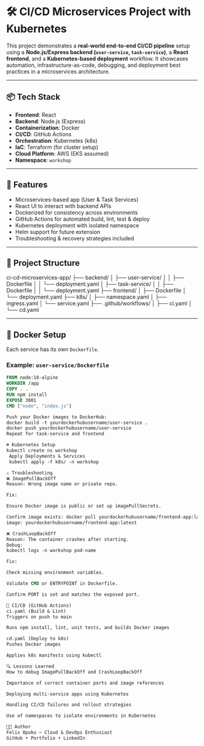 # 🛠️ CI/CD Microservices Project with Kubernetes

This project demonstrates a **real-world end-to-end CI/CD pipeline** setup using a **Node.js/Express backend (`user-service`, `task-service`)**, a **React frontend**, and a **Kubernetes-based deployment** workflow. It showcases automation, infrastructure-as-code, debugging, and deployment best practices in a microservices architecture.

---

## 📦 Tech Stack

- **Frontend**: React
- **Backend**: Node.js (Express)
- **Containerization**: Docker
- **CI/CD**: GitHub Actions
- **Orchestration**: Kubernetes (k8s)
- **IaC**: Terraform (for cluster setup)
- **Cloud Platform**: AWS (EKS assumed)
- **Namespace**: `workshop`

---

## 🚀 Features

- Microservices-based app (User & Task Services)
- React UI to interact with backend APIs
- Dockerized for consistency across environments
- GitHub Actions for automated build, lint, test & deploy
- Kubernetes deployment with isolated namespace
- Helm support for future extension
- Troubleshooting & recovery strategies included

---

## 🧱 Project Structure

ci-cd-microservices-app/ ├── backend/ │ ├── user-service/ │ │ ├── Dockerfile │ │ └── deployment.yaml │ ├── task-service/ │ │ ├── Dockerfile │ │ └── deployment.yaml ├── frontend/ │ ├── Dockerfile │ └── deployment.yaml ├── k8s/ │ ├── namespace.yaml │ ├── ingress.yaml │ └── service.yaml ├── .github/workflows/ │ ├── ci.yaml │ └── cd.yaml

---

## 🐳 Docker Setup

Each service has its own `Dockerfile`.

### Example: `user-service/Dockerfile`

```Dockerfile
FROM node:18-alpine
WORKDIR /app
COPY . .
RUN npm install
EXPOSE 3001
CMD ["node", "index.js"]

Push your Docker images to DockerHub:
docker build -t yourdockerhubusername/user-service .
docker push yourdockerhubusername/user-service
Repeat for task-service and frontend

☸️ Kubernetes Setup
kubectl create ns workshop
 Apply Deployments & Services
 kubectl apply -f k8s/ -n workshop

⚠️ Troubleshooting
❌ ImagePullBackOff
Reason: Wrong image name or private repo.

Fix:

Ensure Docker image is public or set up imagePullSecrets.

Confirm image exists: docker pull yourdockerhubusername/frontend-app:latest
image: yourdockerhubusername/frontend-app:latest

❌ CrashLoopBackOff
Reason: The container crashes after starting.
Debug:
kubectl logs -n workshop pod-name

Fix:

Check missing environment variables.

Validate CMD or ENTRYPOINT in Dockerfile.

Confirm PORT is set and matches the exposed port.

🧪 CI/CD (GitHub Actions)
ci.yaml (Build & Lint)
Triggers on push to main

Runs npm install, lint, unit tests, and builds Docker images

cd.yaml (Deploy to k8s)
Pushes Docker images

Applies k8s manifests using kubectl

🔍 Lessons Learned
How to debug ImagePullBackOff and CrashLoopBackOff

Importance of correct container ports and image references

Deploying multi-service apps using Kubernetes

Handling CI/CD failures and rollout strategies

Use of namespaces to isolate environments in Kubernetes

👩‍💻 Author
Felix Opoku – Cloud & DevOps Enthusiast
GitHub • Portfolio • LinkedIn